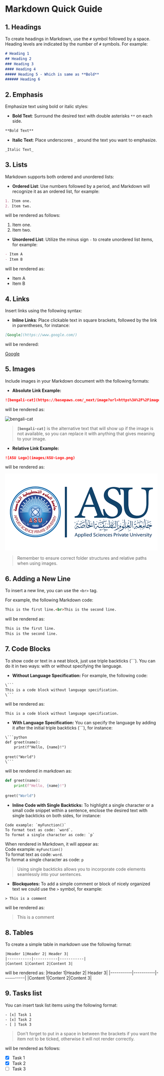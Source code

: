 
# Markdown Quick Guide

## 1. Headings

To create headings in Markdown, use the `#` symbol followed by a space. Heading levels are indicated by the number of `#` symbols. For example:

```markdown
# Heading 1
## Heading 2
### Heading 3
#### Heading 4
##### Heading 5 - Which is same as **Bold**
###### Heading 6
```

## 2. Emphasis
Emphasize text using bold or italic styles:
- **Bold Text**: Surround the desired text with double asterisks `**` on each side.
```markdown
**Bold Text**
```
- **Italic Text**: Place underscores `_` around the text you want to emphasize.
```markdown
_Italic Text_
```
## 3. Lists
Markdown supports both ordered and unordered lists:
- **Ordered List**: Use numbers followed by a period, and Markdown will recognize it as an ordered list, for example:
```markdown
1. Item one.
2. Item two.
```
will be rendered as follows:
1. Item one.
2. Item two.
- **Unordered List**: Utilize the minus sign `-` to create unordered list items, for example:
```markdown
- Item A
- Item B
```

will be rendered as:
- Item A
- Item B

## 4. Links
Insert links using the following syntax:
- **Inline Links**: Place clickable text in square brackets, followed by the link in parentheses, for instance:
```markdown
[Google](https://www.google.com/)
```
will be rendered:

[Google](https://www.google.com/)

## 5. Images
Include images in your Markdown document with the following formats:
- **Absolute Link Example:**
```markdown
![bengali-cat](https://basepaws.com/_next/image?url=https%3A%2F%2Fimages.ctfassets.net%2F7hqiona4456t%2F3Ks1FXaeWtNa8yHErHzQfA%2F592ee709464f16de0bae5d62f642142a%2Fbengal_cat__1_.jpg&w=640&q=75)
```
will be rendered as:

![bengali-cat](https://basepaws.com/_next/image?url=https%3A%2F%2Fimages.ctfassets.net%2F7hqiona4456t%2F3Ks1FXaeWtNa8yHErHzQfA%2F592ee709464f16de0bae5d62f642142a%2Fbengal_cat__1_.jpg&w=640&q=75)

>**`[bengali-cat]`** is the alternative text that will show up if the image is not available, so you can replace it with anything that gives meaning to your image.

- **Relative Link Example:**
```markdown
![ASU Logo](images/ASU-Logo.png)
```
will be rendered as:

![ASU Logo](images/ASU-Logo.png)

>Remember to ensure correct folder structures and relative paths when using images.

## 6. Adding a New Line
To insert a new line, you can use the `<br>` tag.

For example, the following Markdown code:
```markdown
This is the first line.<br>This is the second line.
```
will be rendered as:
```markdown
This is the first line.
This is the second line.
```

## 7. Code Blocks

To show code or text in a neat block, just use triple backticks (```). You can do it in two ways: with or without specifying the language.

- **Without Language Specification:**
For example, the following code:

```
\```
This is a code block without language specification.
\```
```
will be rendered as:
```
This is a code block without language specification.
```
- **With Language Specification:**
You can specify the language by adding it after the initial triple backticks (```), for instance:

```
\```python
def greet(name):
    print(f"Hello, {name}!")

greet("World")
\```
```
will be rendered in markdown as:
```python
def greet(name):
    print(f"Hello, {name}!")

greet("World")
```

- **Inline Code with Single Backticks:**
To highlight a single character or a small code snippet within a sentence, enclose the desired text with single backticks on both sides, for instance:
```
Code example: `myFunction()`
To format text as code: `word`.
To format a single character as code: `p`
```
When rendered in Markdown, it will appear as:<br>
Code example: `myFunction()`<br>
To format text as code: `word`.<br>
To format a single character as code: `p`

> Using single backticks allows you to incorporate code elements seamlessly into your sentences.

- **Blockquotes:**
To add a simple comment or block of nicely organized text we could use the `>` symbol, for example:
```
> This is a comment
```
will be rendered as:
> This is a comment

## 8. Tables
To create a simple table in markdown use the following format:

```
|Header 1|Header 2| Header 3|
|-----------|-----------|-----------|
|Content 1|Content 2|Content 3|
```
will be rendered as:
|Header 1|Header 2| Header 3|
|-----------|-----------|-----------|
|Content 1|Content 2|Content 3|

## 9. Tasks list
You can insert task list items using the following format:
```
- [x] Task 1
- [x] Task 2
- [ ] Task 3
```
>Don't forget to put in a space in between the brackets if you want the item not to be ticked, otherwise it will not render correctly.

will be rendered as follows:
- [x] Task 1
- [x] Task 2
- [ ]  Task 3

